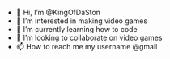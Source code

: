 - 👋 Hi, I’m @KingOfDaSton
- 👀 I’m interested in making video games
- 🌱 I’m currently learning how to code
- 💞️ I’m looking to collaborate on video games
- 📫 How to reach me my username @gmail

<!---
KingOfDaSton/KingOfDaSton is a ✨ special ✨ repository because its `README.md` (this file) appears on your GitHub profile.
You can click the Preview link to take a look at your changes.
--->
